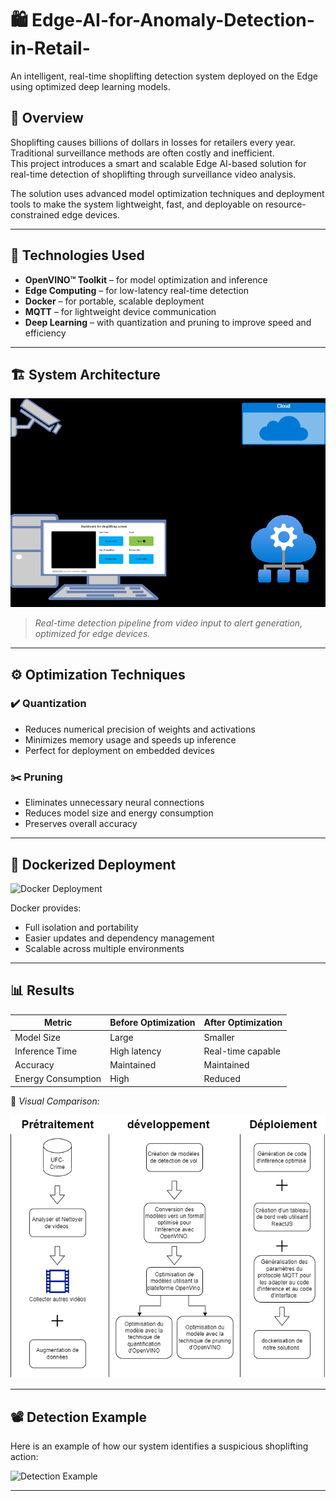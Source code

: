 # 🛍️ Edge-AI-for-Anomaly-Detection-in-Retail-

An intelligent, real-time shoplifting detection system deployed on the Edge using optimized deep learning models.

## 📌 Overview

Shoplifting causes billions of dollars in losses for retailers every year. Traditional surveillance methods are often costly and inefficient.  
This project introduces a smart and scalable Edge AI-based solution for real-time detection of shoplifting through surveillance video analysis.

The solution uses advanced model optimization techniques and deployment tools to make the system lightweight, fast, and deployable on resource-constrained edge devices.

---

## 🧠 Technologies Used

- **OpenVINO™ Toolkit** – for model optimization and inference
- **Edge Computing** – for low-latency real-time detection
- **Docker** – for portable, scalable deployment
- **MQTT** – for lightweight device communication
- **Deep Learning** – with quantization and pruning to improve speed and efficiency

---

## 🏗️ System Architecture

![System Architecture](images/slide11_image.png)

> *Real-time detection pipeline from video input to alert generation, optimized for edge devices.*

---

## ⚙️ Optimization Techniques

### ✔️ Quantization
- Reduces numerical precision of weights and activations
- Minimizes memory usage and speeds up inference
- Perfect for deployment on embedded devices

### ✂️ Pruning
- Eliminates unnecessary neural connections
- Reduces model size and energy consumption
- Preserves overall accuracy

---

## 🐳 Dockerized Deployment

![Docker Deployment](images/slide20_image.png)

Docker provides:
- Full isolation and portability
- Easier updates and dependency management
- Scalable across multiple environments

---

## 📊 Results

| Metric               | Before Optimization | After Optimization |
|----------------------|---------------------|--------------------|
| Model Size           | Large               | Smaller            |
| Inference Time       | High latency        | Real-time capable  |
| Accuracy             | Maintained          | Maintained         |
| Energy Consumption   | High                | Reduced            |

📸 *Visual Comparison:*

![Before/After Optimization](images/slide12_image.png)

---

## 📽️ Detection Example

Here is an example of how our system identifies a suspicious shoplifting action:

![Detection Example](images/slide5_image.png)

---


